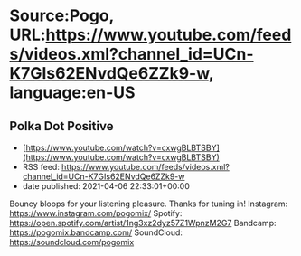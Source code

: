 # Source:Pogo, URL:https://www.youtube.com/feeds/videos.xml?channel_id=UCn-K7GIs62ENvdQe6ZZk9-w, language:en-US

## Polka Dot Positive
 - [https://www.youtube.com/watch?v=cxwgBLBTSBY](https://www.youtube.com/watch?v=cxwgBLBTSBY)
 - RSS feed: https://www.youtube.com/feeds/videos.xml?channel_id=UCn-K7GIs62ENvdQe6ZZk9-w
 - date published: 2021-04-06 22:33:01+00:00

Bouncy bloops for your listening pleasure. Thanks for tuning in!
Instagram: https://www.instagram.com/pogomix/
Spotify: https://open.spotify.com/artist/1ng3xz2dyz57Z1WpnzM2G7
Bandcamp: https://pogomix.bandcamp.com/
SoundCloud: https://soundcloud.com/pogomix

